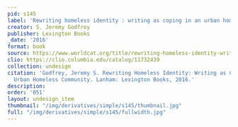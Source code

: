 ```yaml
---
pid: s145
label: 'Rewriting homeless identity : writing as coping in an urban homeless community'
creator: S. Jeremy Godfrey
publisher: Lexington Books
_date: '2016'
format: book
source: https://www.worldcat.org/title/rewriting-homeless-identity-writing-as-coping-in-an-urban-homeless-community/oclc/936528294
clio: https://clio.columbia.edu/catalog/11732439
collection: undesign
citation: 'Godfrey, Jeremy S. Rewriting Homeless Identity: Writing as Coping in an
  Urban Homeless Community. Lanham: Lexington Books, 2016.'
description:
order: '051'
layout: undesign_item
thumbnail: "/img/derivatives/simple/s145/thumbnail.jpg"
full: "/img/derivatives/simple/s145/fullwidth.jpg"
---
```

